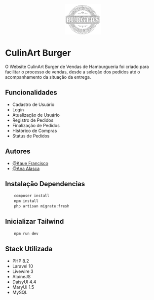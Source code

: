 <p align="center"><img src="/public/image/logo.png" height="100" alt="Logo"></p>

# CulinArt Burger

O Website CulinArt Burger de Vendas de Hamburgueria foi criado para facilitar o processo de vendas, desde a seleção dos pedidos até o acompanhamento da situação da entrega.

## Funcionalidades

-   Cadastro de Usuário
-   Login
-   Atualização de Usuário
-   Registro de Pedidos
-   Finalização de Pedidos
-   Histórico de Compras
-   Status de Pedidos

## Autores

-   [@Kaue Francisco](https://github.com/kaue-f)
-   [@Ana Alasca](https://github.com/Ana-alasca)

## Instalação Dependencias

```bash
    composer install
    npm install
    php artisan migrate:fresh
```

## Inicializar Tailwind

```bash
    npm run dev
```

## Stack Utilizada

-   PHP 8.2
-   Laravel 10
-   Livewire 3
-   AlpineJS
-   DaisyUI 4.4
-   MaryUI 1.5
-   MySQL

<!--## Screenshots

![App Screenshot](https://via.placeholder.com/468x300?text=App+Screenshot+Here)
--!>

